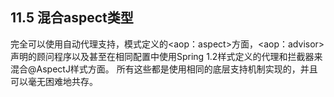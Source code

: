 ## 11.5 混合aspect类型

完全可以使用自动代理支持，模式定义的&lt;aop：aspect&gt;方面，&lt;aop：advisor&gt;声明的顾问程序以及甚至在相同配置中使用Spring 1.2样式定义的代理和拦截器来混合@AspectJ样式方面。 所有这些都是使用相同的底层支持机制实现的，并且可以毫无困难地共存。



